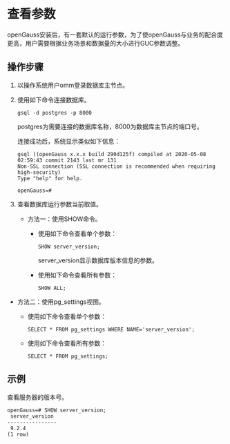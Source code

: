 # 查看参数

openGauss安装后，有一套默认的运行参数，为了使openGauss与业务的配合度更高，用户需要根据业务场景和数据量的大小进行GUC参数调整。

## 操作步骤<a name="zh-cn_topic_0237121561_zh-cn_topic_0059778552_s188c1b9187954573b5701cc6013c78e8"></a>

1.  以操作系统用户omm登录数据库主节点。
2.  使用如下命令连接数据库。

    ```
    gsql -d postgres -p 8000
    ```

    postgres为需要连接的数据库名称，8000为数据库主节点的端口号。

    连接成功后，系统显示类似如下信息：

    ```
    gsql ((openGauss x.x.x build 290d125f) compiled at 2020-05-08 02:59:43 commit 2143 last mr 131
    Non-SSL connection (SSL connection is recommended when requiring high-security)
    Type "help" for help.
    
    openGauss=# 
    ```

3.  查看数据库运行参数当前取值。
    -   方法一：使用SHOW命令。
        -   使用如下命令查看单个参数：

            ```
            SHOW server_version;
            ```

            server\_version显示数据库版本信息的参数。

        -   使用如下命令查看所有参数：

            ```
            SHOW ALL;
            ```

-   方法二：使用pg\_settings视图。
    -   使用如下命令查看单个参数：

        ```
        SELECT * FROM pg_settings WHERE NAME='server_version';
        ```

    -   使用如下命令查看所有参数：

        ```
        SELECT * FROM pg_settings;
        ```




## 示例<a name="zh-cn_topic_0237121561_zh-cn_topic_0059778552_se13d2a46521a4500881363a56a68d6cf"></a>

查看服务器的版本号。

```
openGauss=# SHOW server_version;
 server_version 
----------------
 9.2.4
(1 row)
```

